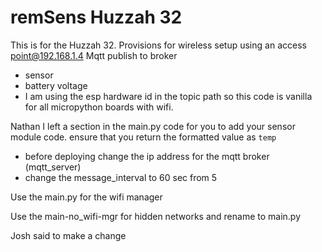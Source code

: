 # remSens Huzzah 32

This is for the Huzzah 32.
Provisions for wireless setup using an access point@192.168.1.4 
Mqtt publish to broker
 * sensor
 * battery voltage
 * I am using the esp hardware id in the topic path so this code is vanilla for all micropython boards with wifi.
 
Nathan I left a section in the main.py code for you to add your sensor module code. ensure that you return the formatted value as `temp`
 * before deploying change the ip address for the mqtt broker (mqtt_server)
 * change the message_interval to 60 sec from 5

Use the main.py for the wifi manager

Use the main-no_wifi-mgr for hidden networks and rename to main.py

Josh said to make a change

